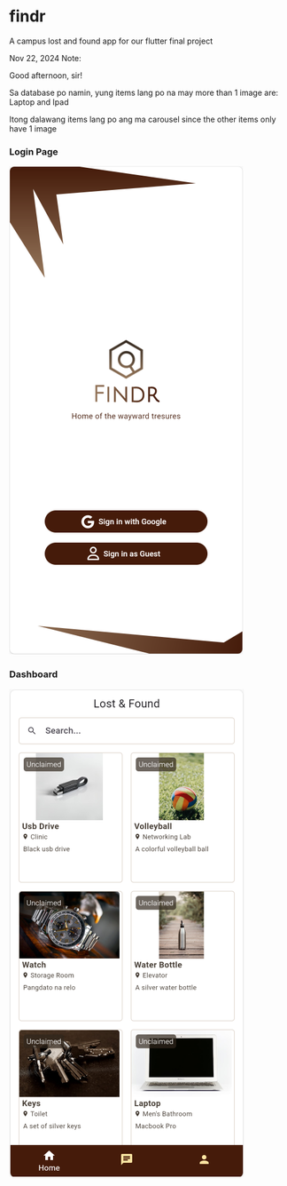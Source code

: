 # findr

A campus lost and found app for our flutter final project

Nov 22, 2024 Note:

Good afternoon, sir!

Sa database po namin, yung items lang po na may more than 1 image are: Laptop and Ipad

Itong dalawang items lang po ang ma carousel since the other items only have 1 image

### Login Page
![Findr App Login Page](login.png)

### Dashboard
![Findr App Home Page](dashboard.png)
